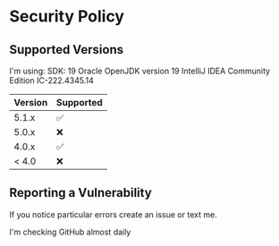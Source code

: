 # Security Policy

## Supported Versions

I'm using:
SDK: 19 Oracle OpenJDK version 19
IntelliJ IDEA Community Edition IC-222.4345.14


| Version | Supported          |
| ------- | ------------------ |
| 5.1.x   | :white_check_mark: |
| 5.0.x   | :x:                |
| 4.0.x   | :white_check_mark: |
| < 4.0   | :x:                |

## Reporting a Vulnerability

If you notice particular errors create an issue or text me.


I'm checking GitHub almost daily
